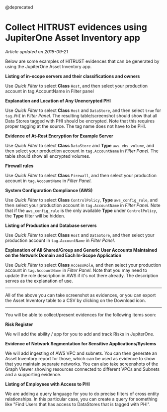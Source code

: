 @deprecated

# Collect HITRUST evidences using JupiterOne Asset Inventory app

_Article updated on 2018-09-21_

Below are some examples of HITRUST evidences that can be generated by using the
JupiterOne Asset Inventory app.

**Listing of in-scope servers and their classifications and owners**

Use *Quick Filter* to select **Class** `Host`, and then select your production
account in tag.AccountName in Filter panel

**Explanation and Location of Any Unencrypted PHI**

Use *Quick Filter* to select **Class** `Host` and `DataStore`, and then select
`true` for `tag.PHI` in *Filter Panel*. The resulting table/screenshot should
show that all Data Stores tagged with PHI should be encrypted.  Note that this
requires proper tagging at the source.  The tag name does not have to be PHI.

**Evidence of At-Rest Encryption for Example Server**

Use *Quick Filter* to select **Class** `DataStore` and **Type**
`aws_ebs_volume`, and then select your production account in `tag.AccountName`
in *Filter Panel*. The table should show all encrypted volumes.

**Firewall rules**

Use *Quick Filter* to select **Class** `Firewall`, and then
select your production account in `tag.AccountName` in *Filter Panel*.

**System Configuration Compliance (AWS)**

Use *Quick Filter* to select **Class** `ControlPolicy`, **Type**
`aws_config_rule`, and then select your production account in `tag.AccountName`
in *Filter Panel*. Note that if the `aws_config_rule` is the only available
**Type** under `ControlPolicy`, the **Type** filter will be hidden.

**Listing of Production and Database servers**

Use *Quick Filter* to select
**Class** `Host` and `DataStore`, and then select your production account in
`tag.AccountName` in *Filter Panel*.

**Explanation of All Shared/Group and Generic User Accounts Maintained on the Network Domain and Each In-Scope Application**

Use *Quick Filter* to select **Class** `AccessRole`, and then select your
production account in `tag.AccountName` in *Filter Panel*. Note that you may
need to update the role description in AWS if it's not there already. The
description serves as the explanation of use.

---

All of the above you can take screenshot as evidences, or you can export the
Asset Inventory table to a CSV by clicking on the Download icon.

---

You will be able to collect/present evidences for the following items soon:

**Risk Register**

We will add the ability / app for you to add and track Risks in JupiterOne.

**Evidence of Network Segmentation for Sensitive Applications/Systems**

We will add ingesting of AWS VPC and subnets. You can then generate an Asset
Inventory report for those, which can be used as evidence to show that you
maintain separate networks. You can also take screenshots of the Graph Viewer
showing resources connected to different VPCs and Subnets and a supporting
evidence.

**Listing of Employees with Access to PHI**

We are adding a query language for you to do precise filters of cross entity
relationships. In this particular case, you can create a query for something
like "Find Users that has access to DataStores that is tagged with PHI".